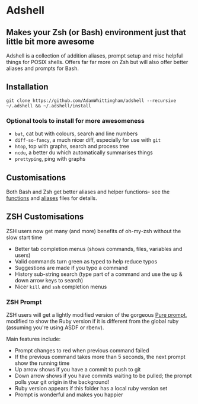 Adshell
=======

Makes your Zsh (or Bash) environment just that little bit more awesome
----------------------------------------------------------------------

Adshell is a collection of addition aliases, prompt setup and misc helpful things for POSIX shells.
Offers far far more on Zsh but will also offer better aliases and prompts for Bash.

Installation
------------
```
git clone https://github.com/AdamWhittingham/adshell --recursive ~/.adshell && ~/.adshell/install
```


### Optional tools to install for more awesomeness

* `bat`, cat but with colours, search and line numbers
* `diff-so-fancy`, a much nicer diff, especially for use with `git`
* `htop`, top with graphs, search and process tree
* `ncdu`, a better du which automatically summarises things
* `prettyping`, ping with graphs

Customisations
--------------

Both Bash and Zsh get better aliases and helper functions- see the [functions](/functions) and [aliases](/aliases) files for details.


ZSH Customisations
------------------

ZSH users now get many (and more) benefits of oh-my-zsh without the slow start time
- Better tab completion menus (shows commands, files, variables and users)
- Valid commands turn green as typed to help reduce typos
- Suggestions are made if you typo a command
- History sub-string search (type part of a command and use the up & down arrow keys to search)
- Nicer `kill` and `ssh` completion menus


### ZSH Prompt

ZSH users will get a lightly modified version of the gorgeous [Pure prompt](https://github.com/sindresorhus/pure), modified to show the Ruby version if it is different from the global ruby (assuming you're using ASDF or rbenv).

Main features include:
- Prompt changes to red when previous command failed
- If the previous command takes more than 5 seconds, the next prompt show the running time
- Up arrow shows if you have a commit to push to git
- Down arrow shows if you have commits waiting to be pulled; the prompt polls your git origin in the background!
- Ruby version appears if this folder has a local ruby version set
- Prompt is wonderful and makes you happier

